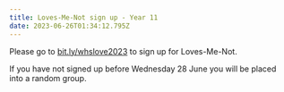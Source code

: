 ```yaml
---
title: Loves-Me-Not sign up - Year 11
date: 2023-06-26T01:34:12.795Z
---
```

Please go to [bit.ly/whslove2023](https://docs.google.com/forms/d/e/1FAIpQLSeLWLDYPDWXwkdYK3_6wAgJsPTVwAeeRFJ1cOi9JhhuzZrMzQ/viewform)
to sign up for Loves-Me-Not.  

If you have not signed up before Wednesday 28 June you will be placed into a random group.